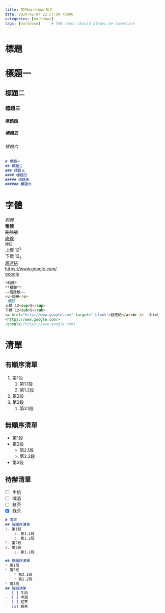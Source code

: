 ```yaml
---
title: 常用markdown指令
date: 2024-02-07 22:57:00 +0800 
categories: [markdown]
tags: [markdown]     # TAG names should always be lowercase
---
```

# **標題**  
# 標題一
## 標題二
### 標題三
#### 標題四
##### 標題五
###### 標題六  
```md
# 標題一
## 標題二
### 標題三
#### 標題四
##### 標題五
###### 標題六 
```
# **字體**  

*斜體*  
**粗體**  
~~刪除號~~  
<u>底線</u>  
`標記`  
上標 12<sup>5</sup>  
下標 12<sub>5</sub>  
<a href="http://www.google.com" target="_blank">超連結</a><br />
<https://www.google.com/>  
[google](https://www.google.com)   
  
```md
*斜體*  
**粗體**  
~~刪除號~~  
<u>底線</u>  
`標記`  
上標 12<sup>5</sup>  
下標 12<sub>5</sub>  
<a href="http://www.google.com" target="_blank">超連結</a><br />  (html)
<https://www.google.com/>  
[google](https://www.google.com)
```
# 清單  
## 有順序清單
1. 第1段
    1. 第1.1段
    2. 第1.2段
2. 第2段
3. 第3段
    1. 第3.1段

## 無順序清單
* 第1段
* 第2段
    * 第2.1段
    * 第2.2段
* 第3段    
## 待辦清單
-  [ ] 牛奶
-  [ ] 啤酒
-  [ ] 紅茶
-  [x] 綠茶

```md
# 清單  
## 有順序清單
1. 第1段
    1. 第1.1段
    2. 第1.2段
2. 第2段
3. 第3段
    1. 第3.1段

## 無順序清單
* 第1段
* 第2段
    * 第2.1段
    * 第2.2段
* 第3段    
## 待辦清單
-  [ ] 牛奶
-  [ ] 啤酒
-  [ ] 紅茶
-  [x] 綠茶
```